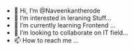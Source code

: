- 👋 Hi, I’m @Naveenkantherode
- 👀 I’m interested in leraning Stuff...
- 🌱 I’m currently learning Frontend ...
- 💞️ I’m looking to collaborate on IT field...
- 📫 How to reach me ...

<!---
Naveenkantherode/Naveenkantherode is a ✨ special ✨ repository because its `README.md` (this file) appears on your GitHub profile.
You can click the Preview link to take a look at your changes.
--->
